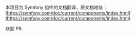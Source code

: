 本项目为 Symfony 组件的文档翻译，原文档地址：[https://symfony.com/doc/current/components/index.html](https://symfony.com/doc/current/components/index.html)

欢迎 PR.

